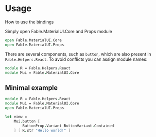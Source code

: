 # Usage
<p class="description">How to use the bindings</p>

Simply open Fable.MaterialUI.Core and Props module
```fsharp
open Fable.MaterialUI.Core
open Fable.MaterialUI.Props
```
There are several components, such as `button`, which are also present in `Fable.Helpers.React`. To avoid conflicts you can assign module names:
```fsharp
module R = Fable.Helpers.React
module Mui = Fable.MaterialUI.Core
```

## Minimal example
```fsharp
module R = Fable.Helpers.React
module Mui = Fable.MaterialUI.Core
open Fable.MaterialUI.Props

let view =
    Mui.button [
        ButtonProp.Variant ButtonVariant.Contained
    ] [ R.str "Hello world!" ]
```